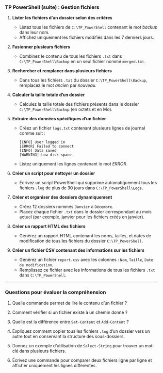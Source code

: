 ### TP PowerShell (suite) : Gestion fichiers


1. **Lister les fichiers d’un dossier selon des critères**
   - Listez tous les fichiers de `C:\TP_PowerShell` contenant le mot *backup* dans leur nom.
   - Affichez uniquement les fichiers modifiés dans les 7 derniers jours.

2. **Fusionner plusieurs fichiers**
   - Combinez le contenu de tous les fichiers `.txt` dans `C:\TP_PowerShell\Backup` en un seul fichier nommé `merged.txt`.

3. **Rechercher et remplacer dans plusieurs fichiers**
   - Dans tous les fichiers `.txt` du dossier `C:\TP_PowerShell\Backup`, remplacez le mot *ancien* par *nouveau*.

4. **Calculer la taille totale d’un dossier**
   - Calculez la taille totale des fichiers présents dans le dossier `C:\TP_PowerShell\Backup` (en octets et en Mo).

5. **Extraire des données spécifiques d’un fichier**
   - Créez un fichier `logs.txt` contenant plusieurs lignes de journal comme suit :
     ```
     [INFO] User logged in
     [ERROR] Failed to connect
     [INFO] Data saved
     [WARNING] Low disk space
     ```
   - Listez uniquement les lignes contenant le mot *ERROR*.

6. **Créer un script pour nettoyer un dossier**
   - Écrivez un script PowerShell qui supprime automatiquement tous les fichiers `.log` de plus de 30 jours dans `C:\TP_PowerShell\Logs`.

7. **Créer et organiser des dossiers dynamiquement**
   - Créez 12 dossiers nommés `Janvier` à `Décembre`.
   - Placez chaque fichier `.txt` dans le dossier correspondant au mois actuel (par exemple, janvier pour les fichiers créés en janvier).

8. **Créer un rapport HTML des fichiers**
   - Générez un rapport HTML contenant les noms, tailles, et dates de modification de tous les fichiers du dossier `C:\TP_PowerShell`.

9. **Créer un fichier CSV contenant des informations sur les fichiers**
   - Générez un fichier `report.csv` avec les colonnes : `Nom`, `Taille`, `Date de modification`.
   - Remplissez ce fichier avec les informations de tous les fichiers `.txt` dans `C:\TP_PowerShell`.



---

### Questions pour évaluer la compréhension


1. Quelle commande permet de lire le contenu d’un fichier ?
2. Comment vérifier si un fichier existe à un chemin donné ?
3. Quelle est la différence entre `Set-Content` et `Add-Content` ?

4. Expliquez comment copier tous les fichiers `.log` d’un dossier vers un autre tout en conservant la structure des sous-dossiers.
5. Donnez un exemple d’utilisation de `Select-String` pour trouver un mot-clé dans plusieurs fichiers.

6. Écrivez une commande pour comparer deux fichiers ligne par ligne et afficher uniquement les lignes différentes.

